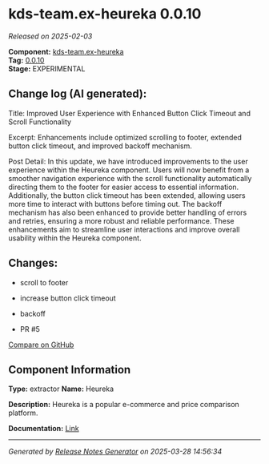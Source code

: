 #  kds-team.ex-heureka 0.0.10

_Released on 2025-02-03_

**Component:** [kds-team.ex-heureka](https://github.com/keboola/component-heureka)  
**Tag:** [0.0.10](https://github.com/keboola/component-heureka/releases/tag/0.0.10)  
**Stage:** EXPERIMENTAL


## Change log (AI generated):
Title: Improved User Experience with Enhanced Button Click Timeout and Scroll Functionality

Excerpt: Enhancements include optimized scrolling to footer, extended button click timeout, and improved backoff mechanism.

Post Detail: In this update, we have introduced improvements to the user experience within the Heureka component. Users will now benefit from a smoother navigation experience with the scroll functionality automatically directing them to the footer for easier access to essential information. Additionally, the button click timeout has been extended, allowing users more time to interact with buttons before timing out. The backoff mechanism has also been enhanced to provide better handling of errors and retries, ensuring a more robust and reliable performance. These enhancements aim to streamline user interactions and improve overall usability within the Heureka component.



## Changes:



- scroll to footer 




- increase button click timeout 




- backoff 




- PR #5 



[Compare on GitHub](https://github.com/keboola/component-heureka/compare/0.0.9...0.0.10)



## Component Information
**Type:** extractor
**Name:** Heureka

**Description:** Heureka is a popular e-commerce and price comparison platform.


**Documentation:** [Link](https://github.com/keboola/component-heureka/blob/main/README.md)



---
_Generated by [Release Notes Generator](https://github.com/keboola/release-notes-generator)
on 2025-03-28 14:56:34_